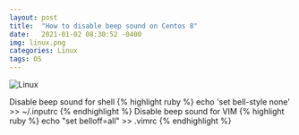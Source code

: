 ```yaml
---
layout: post
title:  "How to disable beep sound on Centos 8"
date:   2021-01-02 08:30:52 -0400
img: linux.png
categories: Linux
tags: OS
---
```


![Linux]({{site.baseurl}}/images/linux.png)

Disable beep sound for shell
{% highlight ruby %}
echo 'set bell-style none' >> ~/.inputrc
{% endhighlight %}
Disable beep sound for VIM
{% highlight ruby %}
echo "set belloff=all" >> .vimrc
{% endhighlight %}
